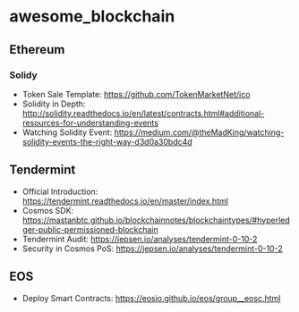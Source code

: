 # awesome_blockchain

## Ethereum

### Solidy

- Token Sale Template: https://github.com/TokenMarketNet/ico
- Solidity in Depth: http://solidity.readthedocs.io/en/latest/contracts.html#additional-resources-for-understanding-events
- Watching Solidity Event: https://medium.com/@theMadKing/watching-solidity-events-the-right-way-d3d0a30bdc4d

## Tendermint

- Official Introduction: https://tendermint.readthedocs.io/en/master/index.html
- Cosmos SDK: https://mastanbtc.github.io/blockchainnotes/blockchaintypes/#hyperledger-public-permissioned-blockchain
- Tendermint Audit: https://jepsen.io/analyses/tendermint-0-10-2
- Security in Cosmos PoS: https://jepsen.io/analyses/tendermint-0-10-2

## EOS

- Deploy Smart Contracts: https://eosio.github.io/eos/group__eosc.html
